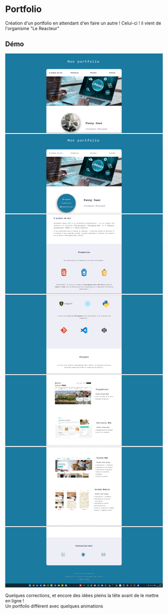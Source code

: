 # Portfolio

Création d'un portfolio en attendant d'en faire un autre !
Celui-ci ! il vient de l'organisme "Le Reacteur"

## Démo
<p>
  <img src="/screenshots/screenshots-portfolio1.png">
  <img src="/screenshots/screenshots-portfolio1.1.png">
  <img src="/screenshots/screenshots-portfolio2.png">
  <img src="/screenshots/screenshots-portfolio3.png">
  <img src="/screenshots/screenshots-portfolio4.png">
  <img src="/screenshots/screenshots-portfolio5.png">
  <img src="/screenshots/screenshots-portfolio6.png">
</p>

<p>Quelques corrections, et encore des idées pleins la tête avant de le mettre en ligne !<br>
Un portfolio différent avec quelques animations 
</p>